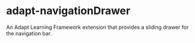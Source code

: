 # adapt-navigationDrawer

An Adapt Learning Framework extension that provides a sliding drawer for the navigation bar.